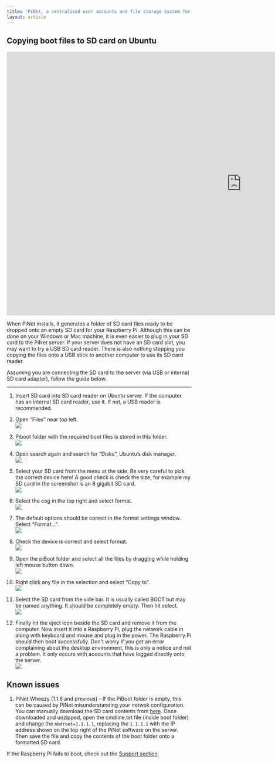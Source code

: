 ```yaml
---
title: "PiNet, a centralised user accounts and file storage system for a Raspberry Pi classroom."
layout: article
---
```


Copying boot files to SD card on Ubuntu
---------------------------------------   
<iframe width="1280" height="720" src="https://www.youtube-nocookie.com/embed/SLG9xC69A5M" frameborder="0" allowfullscreen></iframe>    

When PiNet installs, it generates a folder of SD card files ready to be dropped onto an empty SD card for your Raspberry Pi.
Although this can be done on your Windows or Mac machine, it is even easier to plug in your SD card to the PiNet server.
If your server does not have an SD card slot, you may want to try a USB SD card reader.
There is also nothing stopping you copying the files onto a USB stick to another computer to use its SD card reader.

Assuming you are connecting the SD card to the server (via USB or internal SD card adapter), follow the guide below.

-------
1.  Insert SD card into SD card reader on Ubuntu server. If the computer
    has an internal SD card reader, use it. If not, a USB reader is
    recommended.

2.  Open “Files” near top left.   
    ![](/assets/images/image26.jpeg)

3.  Piboot folder with the required boot files is stored in this
    folder.   
    ![](/assets/images/image27.jpeg)

4.  Open search again and search for “Disks”, Ubuntu’s disk manager.   
    ![](/assets/images/image28.jpeg)

5.  Select your SD card from the menu at the side. Be very careful to
    pick the correct device here! A good check is check the size, for
    example my SD card in the screenshot is an 8 gigabit SD card.   
    ![](/assets/images/image29.jpeg)

6.  Select the cog in the top right and select format.   
    ![](/assets/images/image30.jpeg)

7.  The default options should be correct in the format settings window.
    Select “Format…”.   
    ![](/assets/images/image31.jpeg)

8.  Check the device is correct and select format.   
    ![](/assets/images/image32.jpeg)

9.  Open the piBoot folder and select all the files by dragging while
    holding left mouse button down.    
    ![](/assets/images/image33.jpeg)

10. Right click any file in the selection and select “Copy to”.   
    ![](/assets/images/image34.jpeg)

11. Select the SD card from the side bar. It is usually called BOOT but
    may be named anything. It should be completely empty. Then hit
    select.   
    ![](/assets/images/image35.jpeg)

12. Finally hit the eject icon beside the SD card and remove it from the
    computer. Now insert it into a Raspberry Pi, plug the network cable
    in along with keyboard and mouse and plug in the power. The
    Raspberry Pi should then boot successfully. Don't worry if you get an error complaining about the desktop environment, this is only a notice and not a problem. It only occurs with accounts that have logged directly onto the server.    
    ![](/assets/images/image36.jpeg)   
   
## Known issues   
1. PiNet Wheezy (1.1.8 and previous) - If the PiBoot folder is empty, this can be caused by PiNet misunderstanding your netwok configuration. You can manually download the SD card contents from [here](https://github.com/PiNet/PiNet-Boot/archive/master.zip). Once downloaded and unzipped, open the cmdline.txt file (inside boot folder) and change the ```nbdroot=1.1.1.1```, replacing the ```1.1.1.1``` with the IP address shown on the top right of the PiNet software on the server. Then save the file and copy the contents of the boot folder onto a formatted SD card.     
   

If the Raspberry Pi fails to boot, check out the [Support section](../support.html).
